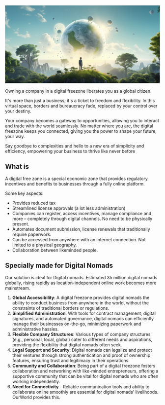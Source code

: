 

![](img/new_world.png)


Owning a company in a digital freezone liberates you as a global citizen. 

It's more than just a business; it's a ticket to freedom and flexibility. In this virtual space, borders and bureaucracy fade, replaced by your control over your destiny. 

Your company becomes a gateway to opportunities, allowing you to interact and trade with the world seamlessly. No matter where you are, the digital freezone keeps you connected, giving you the power to shape your future, your way.

Say goodbye to complexities and hello to a new era of simplicity and efficiency, empowering your business to thrive like never before

## What is

A digital free zone is a special economic zone that provides regulatory incentives and benefits to businesses through a fully online platform. 

Some key aspects:

- Provides reduced tax
- Streamlined license approvals (a lot less administration)
- Companies can register, access incentives, manage compliance and more – completely through digital channels. No need to be physically present.
- Automates document submission, license renewals that traditionally require paperwork.
- Can be accessed from anywhere with an internet connection. Not limited to a physical geography.
- Collaboration between likeminded people.


## Specially made for Digital Nomads

Our solution is ideal for Digital nomads. Estimated 35 million digital nomads globally, rising rapidly as location-independent online work becomes more mainstream.

1. **Global Accessibility**: A digital freezone provides digital nomads the ability to conduct business from anywhere in the world, without the constraints of traditional borders or regulations.
1. **Simplified Administration**: With tools for contract management, digital signatures, and automated governance, digital nomads can efficiently manage their businesses on-the-go, minimizing paperwork and administrative hassles.
1. **Flexible Company Structures**: Various types of company structures (e.g., personal, local, global) cater to different needs and aspirations, providing the flexibility that digital nomads often seek.
1. **Legal Support and Security**: Digital nomads can legalize and protect their ventures through strong authentication and proof of ownership features, ensuring trust and legitimacy in their operations.
1. **Community and Collaboration**: Being part of a digital freezone fosters collaboration and networking with like-minded entrepreneurs, offering a supportive community that can be vital for digital nomads who are often working independently.
1. **Need for Connectivity** - Reliable communication tools and ability to collaborate online smoothly are essential for digital nomads' livelihoods. OurWorld provides this.

